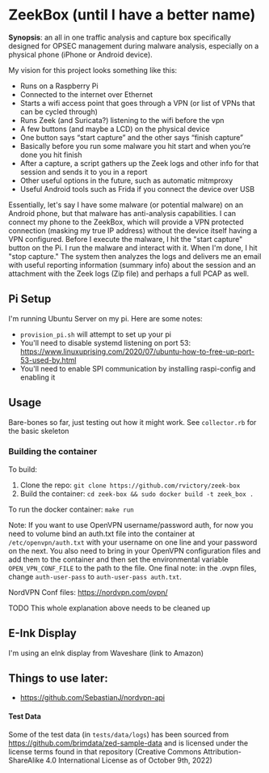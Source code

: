 # ZeekBox (until I have a better name)
**Synopsis**: an all in one traffic analysis and capture box specifically designed for OPSEC management during malware analysis, especially on a physical
phone (iPhone or Android device).

My vision for this project looks something like this:
* Runs on a Raspberry Pi
* Connected to the internet over Ethernet
* Starts a wifi access point that goes through a VPN (or list of VPNs that can be cycled through)
* Runs Zeek (and Suricata?) listening to the wifi before the vpn
* A few buttons (and maybe a LCD) on the physical device
* One button says “start capture” and the other says “finish capture”
* Basically before you run some malware you hit  start and when you’re done you hit finish
* After a capture, a script gathers up the Zeek logs and other info for that session and sends it to you in a report
* Other useful options in the future, such as automatic mitmproxy 
* Useful Android tools such as Frida if you connect the device over USB

Essentially, let's say I have some malware (or potential malware) on an Android phone, but that malware has anti-analysis
capabilities. I can connect my phone to the ZeekBox, which will provide a VPN protected connection (masking my true IP
address) without the device itself having a VPN configured. Before I execute the malware, I hit the "start capture" button
on the Pi. I run the malware and interact with it. When I'm done, I hit "stop capture." The system then analyzes the logs
and delivers me an email with useful reporting information (summary info) about the session and an attachment with the
Zeek logs (Zip file) and perhaps a full PCAP as well.

## Pi Setup
I'm running Ubuntu Server on my pi. Here are some notes:
* `provision_pi.sh` will attempt to set up your pi
* You'll need to disable systemd listening on port 53: https://www.linuxuprising.com/2020/07/ubuntu-how-to-free-up-port-53-used-by.html
* You'll need to enable SPI communication by installing raspi-config and enabling it

## Usage
Bare-bones so far, just testing out how it might work. See `collector.rb` for the basic skeleton

### Building the container
To build:
1. Clone the repo: `git clone https://github.com/rvictory/zeek-box`
2. Build the container: `cd zeek-box && sudo docker build -t zeek_box .`

To run the docker container: `make run`

Note: If you want to use OpenVPN username/password auth, for now you need to volume bind an auth.txt file into the container
at `/etc/openvpn/auth.txt` with your username on one line and your password on the next. You also need to bring in your OpenVPN
configuration files and add them to the container and then set the environmental variable `OPEN_VPN_CONF_FILE` to the path to the file.
One final note: in the .ovpn files, change `auth-user-pass` to `auth-user-pass auth.txt`.

NordVPN Conf files: https://nordvpn.com/ovpn/

TODO This whole explanation above needs to be cleaned up

## E-Ink Display
I'm using an eInk display from Waveshare (link to Amazon)

## Things to use later:
* https://github.com/SebastianJ/nordvpn-api

#### Test Data
Some of the test data (in `tests/data/logs`) has been sourced from https://github.com/brimdata/zed-sample-data and is licensed under the
license terms found in that repository (Creative Commons Attribution-ShareAlike 4.0 International License as of October 9th, 2022)
